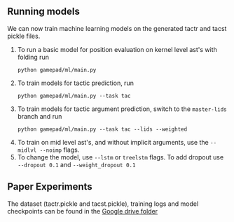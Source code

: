 ## Running models
We can now train machine learning models on the generated tactr and tacst pickle files. 
1. To run a basic model for position evaluation on kernel level ast's with folding run
	```
	python gamepad/ml/main.py
	```
2. To train models for tactic prediction, run
	```
	python gamepad/ml/main.py --task tac
	```
3. To train models for tactic argument prediction, switch to the `master-lids` branch and run
	```
	python gamepad/ml/main.py --task tac --lids --weighted
	```
4. To train on mid level ast's, and without implicit arguments, use the `--midlvl --noimp` flags. 
5. To change the model, use `--lstm` or `treelstm` flags. To add dropout use `--dropout 0.1` and `--weight_dropout 0.1`

## Paper Experiments

The dataset (tactr.pickle and tacst.pickle), training logs and model checkpoints can be found in the [Google drive folder](https://drive.google.com/drive/folders/1tdltTB1ng7SGN1JqsuOjFLCcZBdFiPrc)

